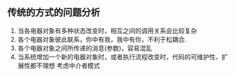 ## 传统的方式的问题分析

1.  当各电器对象有多种状态改变时，相互之间的调用关系会比较复杂
2.  各个电器对象彼此联系，你中有我，我中有你，不利于松耦合.
3.  各个电器对象之间所传递的消息(参数)，容易混乱
4.  当系统增加一个新的电器对象时，或者执行流程改变时，代码的可维护性、扩展性都不理想 考虑中介者模式